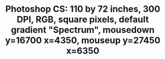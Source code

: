 ---
ee_id: '140'
site: '1'
type: '2'
long_id: 2010-046 Photoshop CS
url: 2010-046-photoshop-cs
title: 'Photoshop CS: 110 by 72 inches, 300 DPI, RGB, square pixels, default gradient
  "Spectrum", mousedown y=16700 x=4350, mouseup y=27450 x=6350'
year: '2010'
medium: Chromogenic print
commission:
dims: 110 x 72 inches
pitch:
ps:
live_url:
related:
youtube:
imgs: photoshop-cs-2010-046-full-cropped-database-ropac.jpg
subheading:
display_year: '2010'
download:
add_credit:
add_credits:
related_code:
layout: things-i-made
---